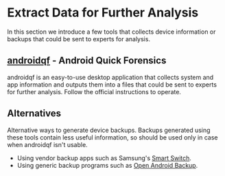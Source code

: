 # Extract Data for Further Analysis


In this section we introduce a few tools that collects device information or backups that could be sent to experts for analysis.


## [androidqf](https://github.com/mvt-project/androidqf) - Android Quick Forensics


androidqf is an easy-to-use desktop application that collects system and app information and outputs them into a files that could be sent to experts for further analysis. Follow the official instructions to operate.


## Alternatives


Alternative ways to generate device backups. Backups generated using these tools contain less useful information, so should be used only in case when androidqf isn't usable.


* Using vendor backup apps such as Samsung's [Smart Switch](https://www.samsung.com/us/support/answer/ANS00048603/).
* Using generic backup programs such as [Open Android Backup](https://github.com/mrrfv/open-android-backup).
